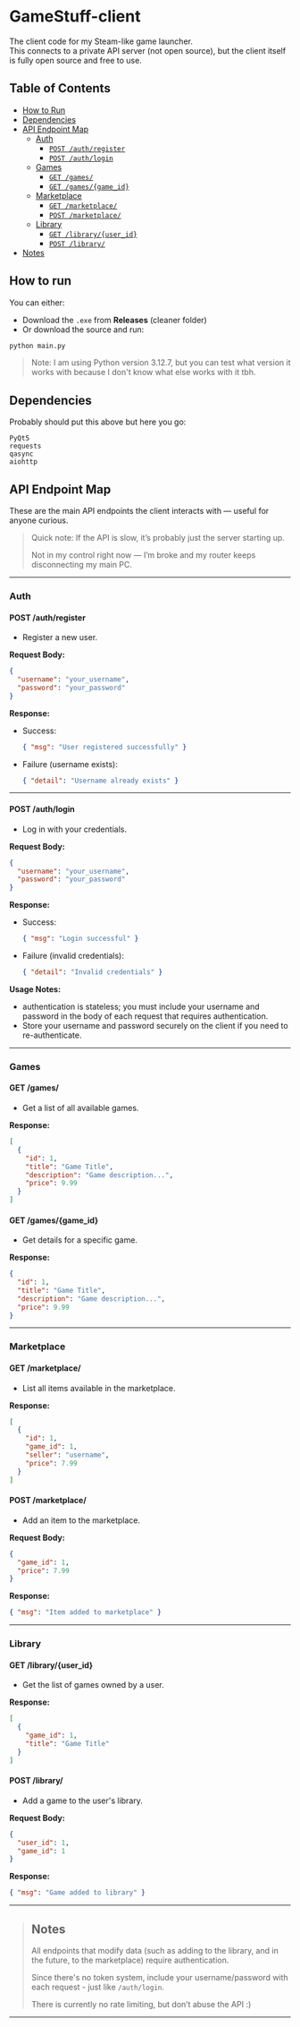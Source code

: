 # GameStuff-client
The client code for my Steam-like game launcher.  
This connects to a private API server (not open source), but the client itself is fully open source and free to use.


## Table of Contents

- [How to Run](#how-to-run)
- [Dependencies](#dependencies)
- [API Endpoint Map](#api-endpoint-map)
  - [Auth](#auth)
    - [`POST /auth/register`](#post-authregister)
    - [`POST /auth/login`](#post-authlogin)
  - [Games](#games)
    - [`GET /games/`](#get-games)
    - [`GET /games/{game_id}`](#get-gamesgame_id)
  - [Marketplace](#marketplace)
    - [`GET /marketplace/`](#get-marketplace)
    - [`POST /marketplace/`](#post-marketplace)
  - [Library](#library)
    - [`GET /library/{user_id}`](#get-libraryuser_id)
    - [`POST /library/`](#post-library)
- [Notes](#notes)


## How to run
You can either:

- Download the `.exe` from **Releases** (cleaner folder)
- Or download the source and run:

```bash
python main.py
```

> Note:
> I am using Python version 3.12.7, but you can test what version it works with because I don't know what else works with it tbh.

## Dependencies
Probably should put this above but here you go:
```
PyQt5
requests
qasync
aiohttp
```

## API Endpoint Map

These are the main API endpoints the client interacts with — useful for anyone curious.

>Quick note:
>If the API is slow, it’s probably just the server starting up.
>
>Not in my control right now — I’m broke and my router keeps disconnecting my main PC.

---

### Auth

#### POST /auth/register
- Register a new user.

**Request Body:**
```json
{
  "username": "your_username",
  "password": "your_password"
}
```

**Response:**
- Success:  
  ```json
  { "msg": "User registered successfully" }
  ```
- Failure (username exists):  
  ```json
  { "detail": "Username already exists" }
  ```

---

#### POST /auth/login
- Log in with your credentials.

**Request Body:**
```json
{
  "username": "your_username",
  "password": "your_password"
}
```

**Response:**
- Success:  
  ```json
  { "msg": "Login successful" }
  ```
- Failure (invalid credentials):  
  ```json
  { "detail": "Invalid credentials" }
  ```

**Usage Notes:**
- authentication is stateless; you must include your username and password in the body of each request that requires authentication.
- Store your username and password securely on the client if you need to re-authenticate.

---

### Games

#### GET /games/
- Get a list of all available games.

**Response:**
```json
[
  {
    "id": 1,
    "title": "Game Title",
    "description": "Game description...",
    "price": 9.99
  }
]
```

#### GET /games/{game_id}
- Get details for a specific game.

**Response:**
```json
{
  "id": 1,
  "title": "Game Title",
  "description": "Game description...",
  "price": 9.99
}
```

---

### Marketplace

#### GET /marketplace/
- List all items available in the marketplace.

**Response:**
```json
[
  {
    "id": 1,
    "game_id": 1,
    "seller": "username",
    "price": 7.99
  }
]
```

#### POST /marketplace/
- Add an item to the marketplace.

**Request Body:**
```json
{
  "game_id": 1,
  "price": 7.99
}
```

**Response:**
```json
{ "msg": "Item added to marketplace" }
```

---

### Library

#### GET /library/{user_id}
- Get the list of games owned by a user.

**Response:**
```json
[
  {
    "game_id": 1,
    "title": "Game Title"
  }
]
```

#### POST /library/
- Add a game to the user's library.

**Request Body:**
```json
{
  "user_id": 1,
  "game_id": 1
}
```

**Response:**
```json
{ "msg": "Game added to library" }
```

---

> ## Notes
>
> All endpoints that modify data (such as adding to the library, and in the future, to the marketplace) require authentication.
>
> Since there's no token system,  include your username/password with each request - just like `/auth/login`.
>
> There is currently no rate limiting, but don’t abuse the API :)
---
